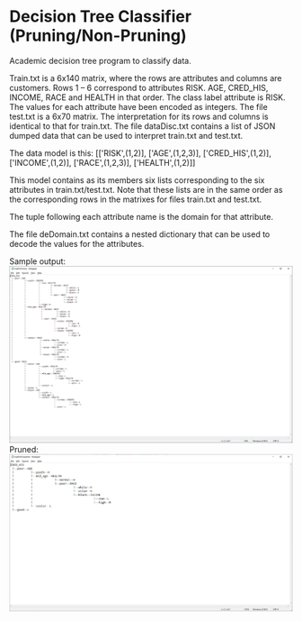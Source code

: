 # Decision Tree Classifier (Pruning/Non-Pruning)
Academic decision tree program to classify data.

Train.txt is a 6x140 matrix, where the rows are attributes and columns are customers. Rows 1 – 6
correspond to attributes RISK. AGE, CRED_HIS, INCOME, RACE and HEALTH in that order. The class label
attribute is RISK. The values for each attribute have been encoded as integers.
The file test.txt is a 6x70 matrix. The interpretation for its rows and columns is identical to that for
train.txt.
The file dataDisc.txt contains a list of JSON dumped data that can be used to interpret train.txt and test.txt.

The data model is this:
[['RISK',(1,2)], ['AGE',(1,2,3)], ['CRED_HIS',(1,2)], ['INCOME',(1,2)], ['RACE',(1,2,3)], ['HEALTH',(1,2)]]

This model contains as its members six lists corresponding to the six attributes in train.txt/test.txt. Note that
these lists are in the same order as the corresponding rows in the matrixes for files train.txt and test.txt.

The tuple following each attribute name is the domain for that attribute.

The file deDomain.txt contains a nested dictionary that can be used to decode the values for the attributes.

Sample output: 
![Unpruned](https://raw.githubusercontent.com/ethantmc/DecisionTree/main/report/pictures%20in%20PDF/unprunedOutput.png)
Pruned: 
![Pruned](https://raw.githubusercontent.com/ethantmc/DecisionTree/main/report/pictures%20in%20PDF/prunedOutput.png)
